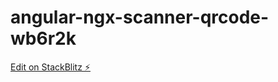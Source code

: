 # angular-ngx-scanner-qrcode-wb6r2k

[Edit on StackBlitz ⚡️](https://stackblitz.com/edit/angular-ngx-scanner-qrcode-wb6r2k)